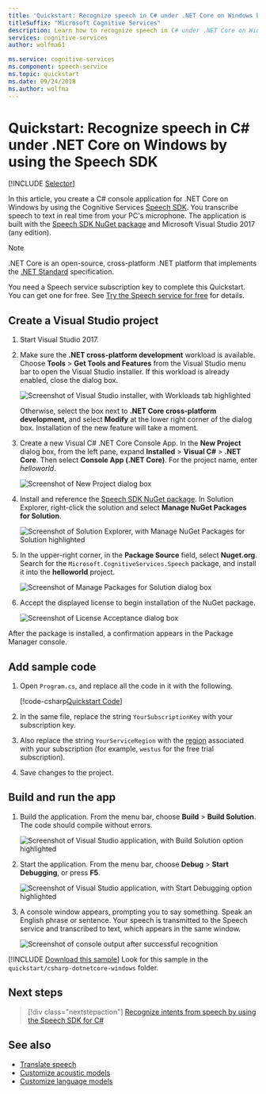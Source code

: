```yaml
---
title: 'Quickstart: Recognize speech in C# under .NET Core on Windows by using the Cognitive Services Speech SDK'
titleSuffix: "Microsoft Cognitive Services"
description: Learn how to recognize speech in C# under .NET Core on Windows by using the Cognitive Services Speech SDK
services: cognitive-services
author: wolfma61

ms.service: cognitive-services
ms.component: speech-service
ms.topic: quickstart
ms.date: 09/24/2018
ms.author: wolfma
---
```


# Quickstart: Recognize speech in C# under .NET Core on Windows by using the Speech SDK

[!INCLUDE [Selector](../../../includes/cognitive-services-speech-service-quickstart-selector.md)]

In this article, you create a C# console application for .NET Core on Windows by using the Cognitive Services [Speech SDK](speech-sdk.md). You transcribe speech to text in real time from your PC's microphone. The application is built with the [Speech SDK NuGet package](https://aka.ms/csspeech/nuget) and Microsoft Visual Studio 2017 (any edition).

> [!NOTE]
> .NET Core is an open-source, cross-platform .NET platform that implements the [.NET Standard](https://docs.microsoft.com/dotnet/standard/net-standard) specification.

You need a Speech service subscription key to complete this Quickstart. You can get one for free. See [Try the Speech service for free](get-started.md) for details.


## Create a Visual Studio project

1. Start Visual Studio 2017.

1. Make sure the **.NET cross-platform development** workload is available. Choose **Tools** > **Get Tools and Features** from the Visual Studio menu bar to open the Visual Studio installer. If this workload is already enabled, close the dialog box.

    ![Screenshot of Visual Studio installer, with Workloads tab highlighted](media/sdk/vs-enable-net-core-workload.png)

    Otherwise, select the box next to **.NET Core cross-platform development,** and select **Modify** at the lower right corner of the dialog box. Installation of the new feature will take a moment.

1. Create a new Visual C# .NET Core Console App. In the **New Project** dialog box, from the left pane, expand **Installed** > **Visual C#** > **.NET Core**. Then select **Console App (.NET Core)**. For the project name, enter *helloworld*.

    ![Screenshot of New Project dialog box](media/sdk/qs-csharp-dotnetcore-windows-01-new-console-app.png "Create Visual C# Console App (.NET Core)")

1. Install and reference the [Speech SDK NuGet package](https://aka.ms/csspeech/nuget). In Solution Explorer, right-click the solution and select **Manage NuGet Packages for Solution**.

    ![Screenshot of Solution Explorer, with Manage NuGet Packages for Solution highlighted](media/sdk/qs-csharp-dotnetcore-windows-02-manage-nuget-packages.png "Manage NuGet Packages for Solution")

1. In the upper-right corner, in the **Package Source** field, select **Nuget.org**. Search for the `Microsoft.CognitiveServices.Speech` package, and install it into the **helloworld** project.

    ![Screenshot of Manage Packages for Solution dialog box](media/sdk/qs-csharp-dotnetcore-windows-03-nuget-install-0.5.0.png "Install Nuget package")

1. Accept the displayed license to begin installation of the NuGet package.

    ![Screenshot of License Acceptance dialog box](media/sdk/qs-csharp-dotnetcore-windows-04-nuget-license.png "Accept the license")

After the package is installed, a confirmation appears in the Package Manager console.


## Add sample code

1. Open `Program.cs`, and replace all the code in it with the following.

    [!code-csharp[Quickstart Code](~/samples-cognitive-services-speech-sdk/quickstart/csharp-dotnetcore-windows/helloworld/Program.cs#code)]

1. In the same file, replace the string `YourSubscriptionKey` with your subscription key.

1. Also replace the string `YourServiceRegion` with the [region](regions.md) associated with your subscription (for example, `westus` for the free trial subscription).

1. Save changes to the project.

## Build and run the app

1. Build the application. From the menu bar, choose **Build** > **Build Solution**. The code should compile without errors.

    ![Screenshot of Visual Studio application, with Build Solution option highlighted](media/sdk/qs-csharp-dotnetcore-windows-05-build.png "Successful build")

1. Start the application. From the menu bar, choose **Debug** > **Start Debugging**, or press **F5**.

    ![Screenshot of Visual Studio application, with Start Debugging option highlighted](media/sdk/qs-csharp-dotnetcore-windows-06-start-debugging.png "Start the app into debugging")

1. A console window appears, prompting you to say something. Speak an English phrase or sentence. Your speech is transmitted to the Speech service and transcribed to text, which appears in the same window.

    ![Screenshot of console output after successful recognition](media/sdk/qs-csharp-dotnetcore-windows-07-console-output.png "Console output after successful recognition")

[!INCLUDE [Download this sample](../../../includes/cognitive-services-speech-service-speech-sdk-sample-download-h2.md)]
Look for this sample in the `quickstart/csharp-dotnetcore-windows` folder.

## Next steps

> [!div class="nextstepaction"]
> [Recognize intents from speech by using the Speech SDK for C#](how-to-recognize-intents-from-speech-csharp.md)

## See also

- [Translate speech](how-to-translate-speech-csharp.md)
- [Customize acoustic models](how-to-customize-acoustic-models.md)
- [Customize language models](how-to-customize-language-model.md)
